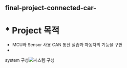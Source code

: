 ## final-project-connected-car-
# * Project 목적
* MCU와 Sensor 사용 CAN 통신 실습과 자동차의 기능을 구현
* 
system 구성![시스템 구성](https://user-images.githubusercontent.com/112140633/201576318-856d05b6-7b2e-4334-a74e-9e39607a476f.png)

